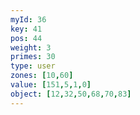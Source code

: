 ```yaml
---
myId: 36
key: 41
pos: 44
weight: 3
primes: 30
type: user
zones: [10,60]
value: [151,5,1,0]
object: [12,32,50,68,70,83]
---
```


